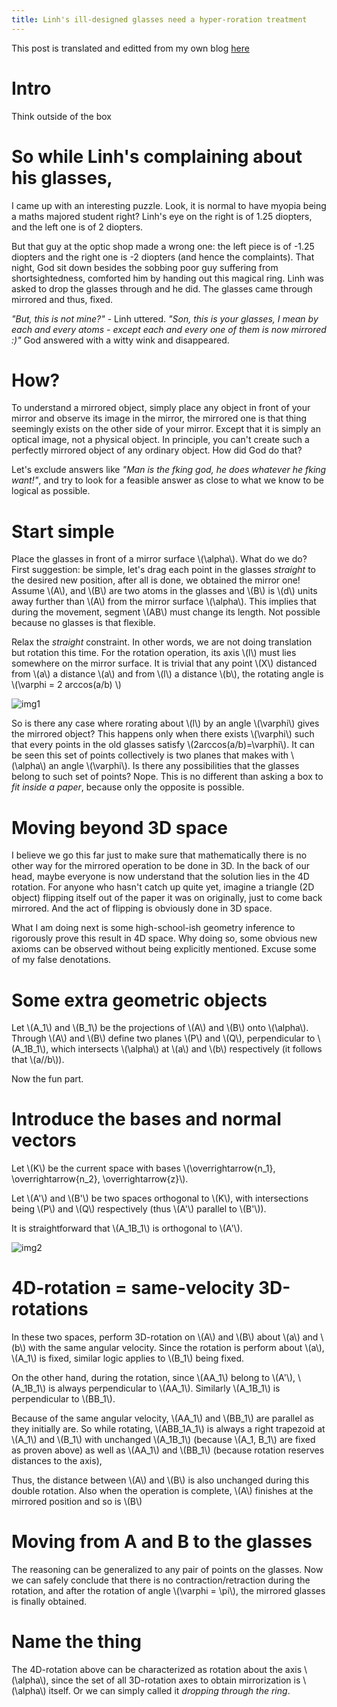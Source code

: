 ```yaml
---
title: Linh's ill-designed glasses need a hyper-roration treatment
---
```


This post is translated and editted from my own blog [here](https://bluesday.wordpress.com/category/highschool-notes/)

# Intro

Think outside of the box

# So while Linh's complaining about his glasses,

I came up with an interesting puzzle. Look, it is normal to have myopia being a maths majored student right? Linh's eye on the right is of 1.25 diopters, and the left one is of 2 diopters. 

But that guy at the optic shop made a wrong one: the left piece is of -1.25 diopters and the right one is -2 diopters (and hence the complaints). That night, God sit down besides the sobbing poor guy suffering from shortsightedness, comforted him by handing out this magical ring. Linh was asked to drop the glasses through and he did. The glasses came through mirrored and thus, fixed.

_"But, this is not mine?"_ - Linh uttered. _"Son, this is your glasses, I mean by each and every atoms - except each and every one of them is now mirrored :)"_ God answered with a witty wink and disappeared.

# How?

To understand a mirrored object, simply place any object in front of your mirror and observe its image in the mirror, the mirrored one is that thing seemingly exists on the other side of your mirror. Except that it is simply an optical image, not a physical object. In principle, you can't create such a perfectly mirrored object of any ordinary object. How did God do that?

Let's exclude answers like _"Man is the f*king god, he does whatever he f*king want!"_, and try to look for a feasible answer as close to what we know to be logical as possible.

# Start simple

Place the glasses in front of a mirror surface \\(\alpha\\). What do we do? First suggestion: be simple, let's drag each point in the glasses _straight_ to the desired new position, after all is done, we obtained the mirror one! Assume \\(A\\), and \\(B\\) are two atoms in the glasses and \\(B\\) is \\(d\\) units away further than \\(A\\) from the mirror surface \\(\alpha\\). This implies that during the movement, segment \\(AB\\) must change its length. Not possible because no glasses is that flexible.

Relax the _straight_ constraint. In other words, we are not doing translation but rotation this time. For the rotation operation, its axis \\(l\\) must lies somewhere on the mirror surface. It is trivial that any point \\(X\\) distanced from \\(a\\) a distance \\(a\\) and from \\(l\\) a distance \\(b\\), the rotating angle is \\(\varphi = 2 arccos(a/b) \\)

![img1](https://bluesday.files.wordpress.com/2013/05/kinh11.jpg?w=249&h=307)

So is there any case where rorating about \\(l\\) by an angle \\(\varphi\\) gives the mirrored object? This happens only when there exists \\(\varphi\\) such that every points in the old glasses satisfy \\(2arccos(a/b)=\varphi\\). It can be seen this set of points collectively is two planes that makes with \\(\alpha\\) an angle \\(\varphi\\). Is there any possibilities that the glasses belong to such set of points? Nope. This is no different than asking a box to _fit inside a paper_, because only the opposite is possible.

# Moving beyond 3D space

I believe we go this far just to make sure that mathematically there is no other way for the mirrored operation to be done in 3D. In the back of our head, maybe everyone is now understand that the solution lies in the 4D rotation. For anyone who hasn't catch up quite yet, imagine a triangle (2D object) flipping itself out of the paper it was on originally, just to come back mirrored. And the act of flipping is obviously done in 3D space. 

What I am doing next is some high-school-ish geometry inference to rigorously prove this result in 4D space. Why doing so, some obvious new axioms can be observed without being explicitly mentioned. Excuse some of my false denotations.

# Some extra geometric objects

Let \\(A_1\\) and \\(B_1\\) be the projections of \\(A\\) and \\(B\\) onto \\(\alpha\\). Through \\(A\\) and \\(B\\) define two planes \\(P\\) and \\(Q\\), perpendicular to \\(A_1B_1\\), which intersects \\(\alpha\\) at \\(a\\) and \\(b\\) respectively (it follows that \\(a//b\\)).

Now the fun part.

# Introduce the bases and normal vectors

Let \\(K\\) be the current space with bases \\(\overrightarrow{n_1}, \overrightarrow{n_2}, \overrightarrow{z}\\).

Let \\(A'\\) and \\(B'\\) be two spaces orthogonal to \\(K\\), with intersections being \\(P\\) and \\(Q\\) respectively (thus \\(A'\\) parallel to \\(B'\\)). 

It is straightforward that \\(A_1B_1\\) is orthogonal to \\(A'\\).

![img2]({{site.url}}/assets/hyper-glasses.png)

# 4D-rotation = same-velocity 3D-rotations

In these two spaces, perform 3D-rotation on \\(A\\) and \\(B\\) about \\(a\\) and \\(b\\) with the same angular velocity. Since the rotation is perform about \\(a\\), \\(A_1\\) is fixed, similar logic applies to \\(B_1\\) being fixed.

On the other hand, during the rotation, since \\(AA_1\\) belong to \\(A'\\), \\(A_1B_1\\) is always perpendicular to \\(AA_1\\). Similarly \\(A_1B_1\\) is perpendicular to \\(BB_1\\).

Because of the same angular velocity, \\(AA_1\\) and \\(BB_1\\) are parallel as they initially are. So while rotating, \\(ABB_1A_1\\) is always a right trapezoid at \\(A_1\\) and \\(B_1\\) with unchanged \\(A_1B_1\\) (because \\(A_1, B_1\\) are fixed as proven above) as well as \\(AA_1\\) and \\(BB_1\\) (because rotation reserves distances to the axis), 

Thus, the distance between \\(A\\) and \\(B\\) is also unchanged during this double rotation. Also when the operation is complete, \\(A\\) finishes at the mirrored position and so is \\(B\\)

# Moving from A and B to the glasses

The reasoning can be generalized to any pair of points on the glasses. Now we can safely conclude that there is no contraction/retraction during the rotation, and after the rotation of angle \\(\varphi = \pi\\), the mirrored glasses is finally obtained.

# Name the thing

The 4D-rotation above can be characterized as rotation about the axis \\(\alpha\\), since the set of all 3D-rotation axes to obtain mirrorization is \\(\alpha\\) itself. Or we can simply called it *dropping through the ring*.








